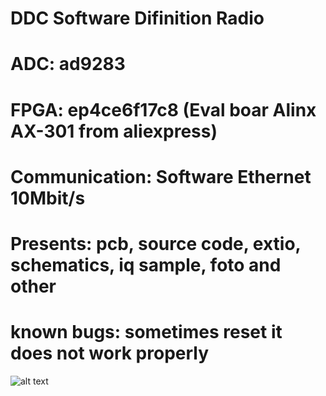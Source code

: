 # DDC Software Difinition Radio
# ADC: ad9283
# FPGA: ep4ce6f17c8 (Eval boar Alinx AX-301 from aliexpress) 
# Communication: Software Ethernet 10Mbit/s
# Presents: pcb, source code, extio, schematics, iq sample, foto and other
# known bugs: sometimes reset it does not work properly
![alt text](https://avatars2.githubusercontent.com/u/11632545?v=3&s=200)


